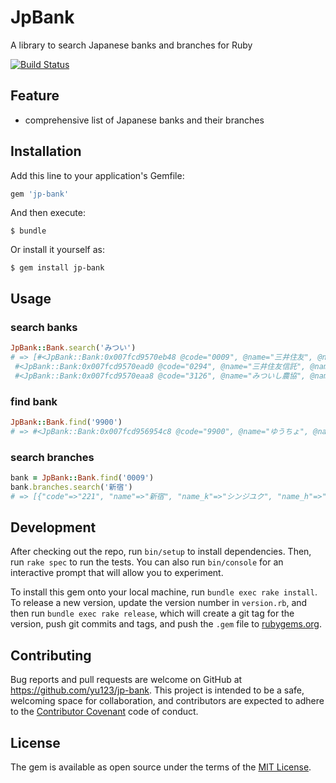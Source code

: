 # JpBank

A library to search Japanese banks and branches for Ruby

[![Build Status](https://travis-ci.org/yu123/jp-bank.png)](https://travis-ci.org/yu123/jp-bank)

## Feature
- comprehensive list of Japanese banks and their branches


## Installation

Add this line to your application's Gemfile:

```ruby
gem 'jp-bank'
```

And then execute:

    $ bundle

Or install it yourself as:

    $ gem install jp-bank

## Usage
### search banks
```ruby
JpBank::Bank.search('みつい')
# => [#<JpBank::Bank:0x007fcd9570eb48 @code="0009", @name="三井住友", @name_e="mitsuisumitomo", @name_h="みついすみとも", @name_k="ミツイスミトモ">,
 #<JpBank::Bank:0x007fcd9570ead0 @code="0294", @name="三井住友信託", @name_e="mitsuisumitomoshintaku", @name_h="みついすみともしんたく", @name_k="ミツイスミトモシンタク">,
 #<JpBank::Bank:0x007fcd9570eaa8 @code="3126", @name="みついし農協", @name_e="mitsuishinoukiyou", @name_h="みついしのうきよう", @name_k="ミツイシノウキヨウ">]

```

### find bank
```ruby
JpBank::Bank.find('9900')
# => #<JpBank::Bank:0x007fcd956954c8 @code="9900", @name="ゆうちょ", @name_e="yuuchiyo", @name_h="ゆうちよ", @name_k="ユウチヨ">
```

### search branches
```ruby
bank = JpBank::Bank.find('0009')
bank.branches.search('新宿')
# => [{"code"=>"221", "name"=>"新宿", "name_k"=>"シンジユク", "name_h"=>"しんじゆく", "name_e"=>"shinjiyuku"},{"code"=>"259", "name"=>"新宿西口", "name_k"=>"シンジユクニシグチ", "name_h"=>"しんじゆくにしぐち", "name_e"=>"shinjiyukunishiguchi"},{"code"=>"661", "name"=>"新宿通", "name_k"=>"シンジユクドオリ", "name_h"=>"しんじゆくどおり", "name_e"=>"shinjiyukudoori"}]
```

## Development

After checking out the repo, run `bin/setup` to install dependencies. Then, run `rake spec` to run the tests. You can also run `bin/console` for an interactive prompt that will allow you to experiment.

To install this gem onto your local machine, run `bundle exec rake install`. To release a new version, update the version number in `version.rb`, and then run `bundle exec rake release`, which will create a git tag for the version, push git commits and tags, and push the `.gem` file to [rubygems.org](https://rubygems.org).

## Contributing

Bug reports and pull requests are welcome on GitHub at https://github.com/yu123/jp-bank. This project is intended to be a safe, welcoming space for collaboration, and contributors are expected to adhere to the [Contributor Covenant](http://contributor-covenant.org) code of conduct.


## License

The gem is available as open source under the terms of the [MIT License](http://opensource.org/licenses/MIT).
